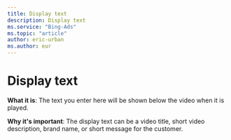 ```yaml
---
title: Display text
description: Display text
ms.service: "Bing-Ads"
ms.topic: "article"
author: eric-urban
ms.author: eur
---
```


# Display text

**What it is**:     The text you enter here will be shown below the video when it is played.

**Why it's important**:     The display text can be a video title, short video description, brand name, or short message for the customer.


